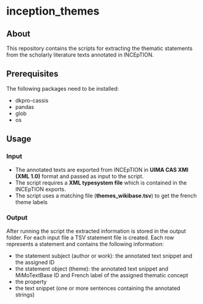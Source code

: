 # inception_themes

## About

This repository contains the scripts for extracting the thematic statements from the scholarly literature texts annotated in INCEpTION.

## Prerequisites

The following packages need to be installed:
* dkpro-cassis
* pandas
* glob
* os

## Usage

### Input

* The annotated texts are exported from INCEpTION in **UIMA CAS XMI (XML 1.0)** format and passed as input to the script.
* The script requires a **XML typesystem file** which is contained in the INCEpTION exports.
* The script uses a matching file (**themes_wikibase.tsv**) to get the french theme labels

### Output

After running the script the extracted information is stored in the output folder. For each input file a TSV statement file is created. Each row represents a statement and contains the following information:
* the statement subject (author or work): the annotated text snippet and the assigned ID
* the statement object (theme): the annotated text snippet and MiMoTextBase ID and French label of the assigned thematic concept
* the property
* the text snippet (one or more sentences containing the annotated strings)
